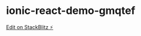 # ionic-react-demo-gmqtef

[Edit on StackBlitz ⚡️](https://stackblitz.com/edit/ionic-react-demo-gmqtef)